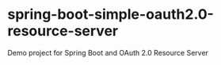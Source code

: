 # spring-boot-simple-oauth2.0-resource-server
Demo project for Spring Boot and OAuth 2.0 Resource Server
